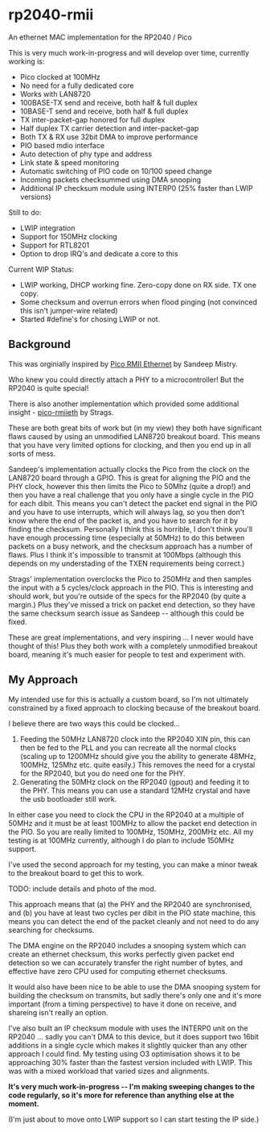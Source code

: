 # rp2040-rmii

An ethernet MAC implementation for the RP2040 / Pico

This is very much work-in-progress and will develop over time, currently working is:

- Pico clocked at 100MHz
- No need for a fully dedicated core
- Works with LAN8720
- 100BASE-TX send and receive, both half & full duplex
- 10BASE-T send and receive, both half & full duplex
- TX inter-packet-gap honored for full duplex
- Half duplex TX carrier detection and inter-packet-gap
- Both TX & RX use 32bit DMA to improve performance
- PIO based mdio interface
- Auto detection of phy type and address
- Link state & speed monitoring
- Automatic switching of PIO code on 10/100 speed change
- Incoming packets checksummed using DMA snooping
- Additional IP checksum module using INTERP0 (25% faster than LWIP versions)

Still to do:

- LWIP integration
- Support for 150MHz clocking
- Support for RTL8201 
- Option to drop IRQ's and dedicate a core to this

Current WIP Status:

- LWIP working, DHCP working fine. Zero-copy done on RX side. TX one copy.
- Some checksum and overrun errors when flood pinging (not convinced this isn't jumper-wire related)
- Started #define's for chosing LWIP or not.

## Background

This was orginially inspired by [Pico RMII Ethernet](https://github.com/sandeepmistry/pico-rmii-ethernet) by Sandeep Mistry. 

Who knew you could directly attach a PHY to a microcontroller! But the RP2040 is quite special!

There is also another implementation which provided some additional insight - [pico-rmiieth](https://github.com/strags/pico-rmiieth) by Strags.

These are both great bits of work but (in my view) they both have significant flaws caused by using an unmodified LAN8720 breakout board. This means that you have very limited options for clocking, and then you end up in all sorts of mess.

Sandeep's implementation actually clocks the Pico from the clock on the LAN8720 board through a GPIO. This is great for aligning the PIO and the PHY clock, however this then limits the Pico to 50Mhz (quite a drop!) and then you have a real challenge that you only have a single cycle in the PIO for each dibit. This means you can't detect the packet end signal in the PIO and you have to use interrupts, which will always lag, so you then don't know where the end of the packet is, and you have to search for it by finding the checksum. 
Personally I think this is horrible, I don't think you'll have enough processing time (especially at 50MHz) to do this between packets on a busy network, and the checksum approach has a number of flaws. Plus I think it's impossible to transmit at 100Mbps (although this depends on my understading of the TXEN requirements being correct.) 

Strags' implementation overclocks the Pico to 250MHz and then samples the input with a 5 cycles/clock approach in the PIO. This is interesting and should work, but you're outside of the specs for the RP2040 (by quite a margin.) Plus they've missed a trick on packet end detection, so they have the same checksum search issue as Sandeep -- although this could be fixed.

These are great implementations, and very inspiring ... I never would have thought of this! Plus they both work with a completely unmodified breakout board, meaning it's much easier for people to test and experiment with.

## My Approach

My intended use for this is actually a custom board, so I'm not ultimately constrained by a fixed approach to clocking because of the breakout board.

I believe there are two ways this could be clocked...

1. Feeding the 50MHz LAN8720 clock into the RP2040 XIN pin, this can then be fed to the PLL and you can recreate all the normal clocks (scaling up to 1200MHz should give you the ability to generate 48MHz, 100MHz, 125Mhz etc. quite easily.) This removes the need for a crystal for the RP2040, but you do need one for the PHY.
2. Generating the 50MHz clock on the RP2040 (gpout) and feeding it to the PHY. This means you can use a standard 12MHz crystal and have the usb bootloader still work.

In either case you need to clock the CPU in the RP2040 at a multiple of 50MHz and it must be at least 100MHz to allow the packet end detection in the PIO. So you are really limited to 100MHz, 150MHz, 200MHz etc. All my testing is at 100MHz currently, although I do plan to include 150MHz support.

I've used the second approach for my testing, you can make a minor tweak to the breakout board to get this to work.

TODO: include details and photo of the mod.

This approach means that (a) the PHY and the RP2040 are synchronised, and (b) you have at least two cycles per dibit in the PIO state machine, this means you can detect the end of the packet cleanly and not need to do any searching for checksums.

The DMA engine on the RP2040 includes a snooping system which can create an ethernet checksum, this works perfectly given packet end detection so we can accurately transfer the right number of bytes, and effective have zero CPU used for computing ethernet checksums.

It would also have been nice to be able to use the DMA snooping system for building the checksum on transmits, but sadly there's only one and it's more important (from a timing perspective) to have it done on receive, and shareing isn't really an option.

I've also built an IP checksum module with uses the INTERP0 unit on the RP2040 ... sadly you can't DMA to this device, but it does support two 16bit additions in a single cycle which makes it slightly quicker than any other approach I could find. My testing using O3 optimisation shows it to be approaching 30% faster than the fastest version included with LWIP. This was with a mixed workload that varied sizes and alignments.

**It's very much work-in-progress -- I'm making sweeping changes to the code regularly, so it's more for reference than anything else at the moment.**

(I'm just about to move onto LWIP support so I can start testing the IP side.)
